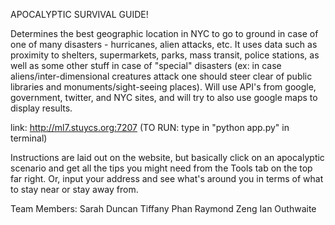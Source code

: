 APOCALYPTIC SURVIVAL GUIDE!

Determines the best geographic location in NYC to go to ground in case of one of many disasters - hurricanes, alien attacks, etc. It uses data such as proximity to shelters, supermarkets, parks, mass transit, police stations, as well as some other stuff in case of "special" disasters (ex: in case aliens/inter-dimensional creatures attack one should steer clear of public libraries and monuments/sight-seeing places). Will use API's from google, government, twitter, and NYC sites, and will try to also use google maps to display results.

link: http://ml7.stuycs.org:7207
(TO RUN: type in "python app.py" in terminal)

Instructions are laid out on the website, but basically click on an apocalyptic scenario and get all the tips you might need from the Tools tab on the top far right.
Or, input your address and see what's around you in terms of what to stay near or stay away from.

Team Members:
Sarah Duncan
Tiffany Phan
Raymond Zeng
Ian Outhwaite